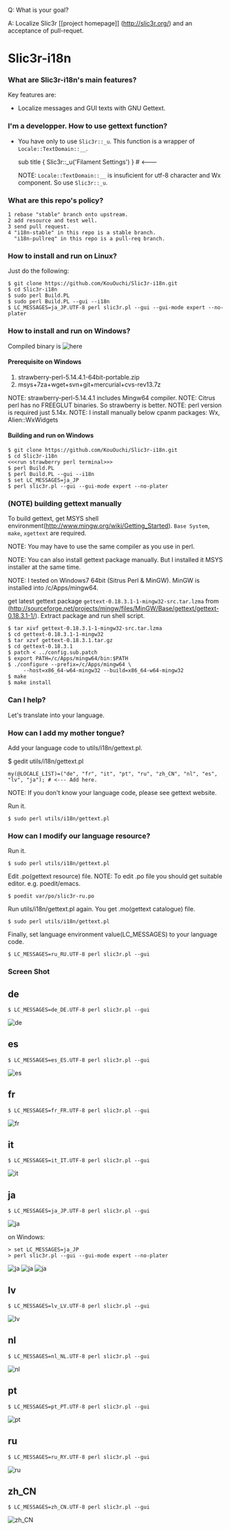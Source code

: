 Q: What is your goal?

A: Localize Slic3r [[project homepage]] (http://slic3r.org/) and an acceptance of pull-requet.

Slic3r-i18n
======

### What are Slic3r-i18n's main features?

Key features are:

* Localize messages and GUI texts with GNU Gettext.

### I'm a developper. How to use gettext function?

* You have only to use ``Slic3r::_u``. This function is a wrapper of
  ``Locale::TextDomain::__``.

    sub title { Slic3r::_u('Filament Settings') } # <---

  NOTE: ``Locale::TextDomain::__`` is insuficient for utf-8 character and Wx component. So use ``Slic3r::_u``.

### What are this repo's policy?

```
1 rebase "stable" branch onto upstream.
2 add resource and test well.
3 send pull request.
4 "i18n-stable" in this repo is a stable branch.
  "i18n-pullreq" in this repo is a pull-req branch.
```

### How to install and run on Linux?

Just do the following:

```
$ git clone https://github.com/KouOuchi/Slic3r-i18n.git
$ cd Slic3r-i18n
$ sudo perl Build.PL
$ sudo perl Build.PL --gui --i18n
$ LC_MESSAGES=ja_JP.UTF-8 perl slic3r.pl --gui --gui-mode expert --no-plater
```

### How to install and run on Windows?

Compiled binary is ![here](https://drive.google.com/file/d/0B6h4aTPne6s4SXo2WWtCblBPQ0k/edit?usp=sharing)

#### Prerequisite on Windows

1. strawberry-perl-5.14.4.1-64bit-portable.zip
2. msys+7za+wget+svn+git+mercurial+cvs-rev13.7z

NOTE: strawberry-perl-5.14.4.1 includes Mingw64 compiler.
NOTE: Citrus perl has no FREEGLUT binaries. So strawberry is better.
NOTE: perl version is required just 5.14x.
NOTE: I install manually below cpanm packages:
      Wx, Alien::WxWidgets

#### Building and run on Windows

```
$ git clone https://github.com/KouOuchi/Slic3r-i18n.git
$ cd Slic3r-i18n
<<<run strawberry perl terminal>>>
$ perl Build.PL
$ perl Build.PL --gui --i18n
$ set LC_MESSAGES=ja_JP
$ perl slic3r.pl --gui --gui-mode expert --no-plater
```

### (NOTE) building gettext manually

To build gettext, get MSYS shell environment(http://www.mingw.org/wiki/Getting_Started).
``Base System``, ``make``, ``xgettext`` are required.

NOTE: You may have to use the same compiler as you use in perl. 

NOTE: You can also install gettext package manually. But I installed it MSYS installer at the same time. 

NOTE: I tested on Windows7 64bit (Sitrus Perl & MinGW). MinGW is installed into /c/Apps/mingw64.

get latest gettext package ``gettext-0.18.3.1-1-mingw32-src.tar.lzma`` from (http://sourceforge.net/projects/mingw/files/MinGW/Base/gettext/gettext-0.18.3.1-1/).
Extract package and run shell script. 

```
$ tar xivf gettext-0.18.3.1-1-mingw32-src.tar.lzma
$ cd gettext-0.18.3.1-1-mingw32
$ tar xzvf gettext-0.18.3.1.tar.gz
$ cd gettext-0.18.3.1
$ patch < ../config.sub.patch
$ export PATH=/c/Apps/mingw64/bin:$PATH
$ ./configure --prefix=/c/Apps/mingw64 \
     --host=x86_64-w64-mingw32 --build=x86_64-w64-mingw32 
$ make
$ make install
```

### Can I help?

Let's translate into your language.

### How can I add my mother tongue?

Add your language code to utils/i18n/gettext.pl.

$ gedit utils/i18n/gettext.pl

    my(@LOCALE_LIST)=("de", "fr", "it", "pt", "ru", "zh_CN", "nl", "es", "lv", "ja"); # <--- Add here.

NOTE: If you don't know your language code, please see gettext website.

Run it.
```
$ sudo perl utils/i18n/gettext.pl
```

### How can I modify our language resource?

Run it.
```
$ sudo perl utils/i18n/gettext.pl
```

Edit .po(gettext resource) file. NOTE: To edit .po file you should get suitable
editor. e.g. poedit/emacs.
```
$ poedit var/po/slic3r-ru.po
```

Run utils/i18n/gettext.pl again. You get .mo(gettext catalogue) file.
```
$ sudo perl utils/i18n/gettext.pl
```

Finally, set language environment value(LC_MESSAGES) to your language code.
```
$ LC_MESSAGES=ru_RU.UTF-8 perl slic3r.pl --gui
```

### Screen Shot

## de
```
$ LC_MESSAGES=de_DE.UTF-8 perl slic3r.pl --gui
```
![de](var/po/de.png)

## es
```
$ LC_MESSAGES=es_ES.UTF-8 perl slic3r.pl --gui
```
![es](var/po/es.png)

## fr
```
$ LC_MESSAGES=fr_FR.UTF-8 perl slic3r.pl --gui
```
![fr](var/po/fr.png)

## it
```
$ LC_MESSAGES=it_IT.UTF-8 perl slic3r.pl --gui
```
![it](var/po/it.png)

## ja
```
$ LC_MESSAGES=ja_JP.UTF-8 perl slic3r.pl --gui
```
![ja](var/po/ja.png)

on Windows:
```
> set LC_MESSAGES=ja_JP
> perl slic3r.pl --gui --gui-mode expert --no-plater
```

![ja](var/po/ja2.png)
![ja](var/po/ja3.png)
![ja](var/po/ja4.png)

## lv
```
$ LC_MESSAGES=lv_LV.UTF-8 perl slic3r.pl --gui
```
![lv](var/po/lv.png)

## nl
```
$ LC_MESSAGES=nl_NL.UTF-8 perl slic3r.pl --gui
```
![nl](var/po/nl.png)

## pt
```
$ LC_MESSAGES=pt_PT.UTF-8 perl slic3r.pl --gui
```
![pt](var/po/pt.png)

## ru
```
$ LC_MESSAGES=ru_RY.UTF-8 perl slic3r.pl --gui
```
![ru](var/po/ru.png)

## zh_CN
```
$ LC_MESSAGES=zh_CN.UTF-8 perl slic3r.pl --gui
```
![zh_CN](var/po/zh_CN.png)
